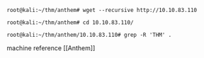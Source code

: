 

```
root@kali:~/thm/anthem# wget --recursive http://10.10.83.110

root@kali:~/thm/anthem# cd 10.10.83.110/

root@kali:~/thm/anthem/10.10.83.110# grep -R 'THM' .
```


machine reference [[Anthem]]


